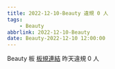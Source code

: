 ```yaml
---
title: 2022-12-10-Beauty 違規 0 人
tags:
    - Beauty
abbrlink: 2022-12-10-Beauty
date: Beauty-2022-12-10 12:00:00
---
```

Beauty 板 [板規連結](https://www.ptt.cc/bbs/Beauty/M.1630069980.A.84B.html)
昨天違規 0 人
